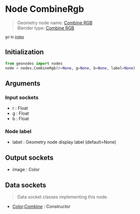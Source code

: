 
# Node CombineRgb

> Geometry node name: [Combine RGB](https://docs.blender.org/manual/en/latest/modeling/geometry_nodes/color/combine_rgb.html)<br>
  Blender type: [Combine RGB](https://docs.blender.org/api/current/bpy.types.ShaderNodeCombineRGB.html)
  
<sub>go to [index](/docs/index.md)</sub>

Initialization
--------------

```python
from geonodes import nodes
node = nodes.CombineRgb(r=None, g=None, b=None, label=None)
```



## Arguments


### Input sockets

- r : Float
- g : Float
- b : Float

### Node label

- label : Geometry node display label (default=None)

## Output sockets

- image : Color

## Data sockets

> Data socket classes implementing this node.
  
  
- [Color](/docs/sockets/Color.md).[Combine](/docs/sockets/Color.md#combine) : Constructor
  
